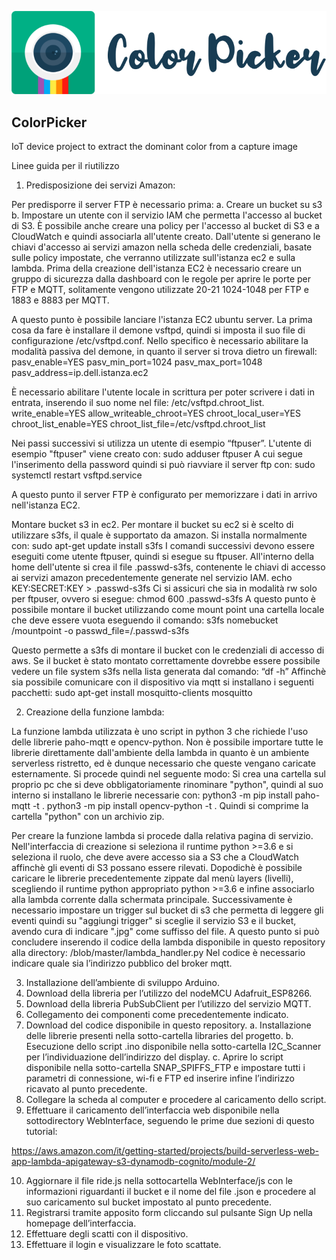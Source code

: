 ![Color Picker Logo](CPLogo/CPLogo.png)

## ColorPicker
IoT device project to extract the dominant color from a capture image

Linee guida per il riutilizzo

1. Predisposizione dei servizi Amazon:

Per predisporre il server FTP è necessario prima:
    a. Creare un bucket su s3
    b. Impostare un utente con il servizio IAM che permetta l'accesso al bucket di S3. È possibile anche creare una policy per l'accesso al bucket di S3 e a CloudWatch e quindi associarla all'utente creato.
Dall'utente si generano le chiavi d'accesso ai servizi amazon nella scheda delle credenziali, basate sulle policy impostate, che verranno utilizzate sull'istanza ec2 e sulla lambda.
Prima della creazione dell'istanza EC2 è necessario creare un gruppo di sicurezza dalla dashboard con le regole per aprire le porte per FTP e MQTT, solitamente vengono utilizzate 20-21 1024-1048 per FTP e 1883 e 8883 per MQTT.

A questo punto è possibile lanciare l'istanza EC2 ubuntu server.
La prima cosa da fare è installare il demone vsftpd, quindi si imposta il suo file di configurazione /etc/vsftpd.conf.
Nello specifico è necessario abilitare la modalità passiva del demone, in quanto il server si trova dietro un firewall:
pasv_enable=YES
pasv_min_port=1024
pasv_max_port=1048
pasv_address=ip.dell.istanza.ec2

È necessario abilitare l'utente locale in scrittura per poter scrivere i dati in entrata, inserendo il suo nome nel file:
/etc/vsftpd.chroot_list.
write_enable=YES
allow_writeable_chroot=YES
chroot_local_user=YES
chroot_list_enable=YES
chroot_list_file=/etc/vsftpd.chroot_list

Nei passi successivi si utilizza un utente di esempio “ftpuser”.
L'utente di esempio "ftpuser" viene creato con:
sudo adduser ftpuser
A cui segue l'inserimento della password quindi si può riavviare il server ftp con:
sudo systemctl restart vsftpd.service

A questo punto il server FTP è configurato per memorizzare i dati in arrivo nell'istanza EC2.

Montare bucket s3 in ec2.
Per montare il bucket su ec2 si è scelto di utilizzare s3fs, il quale è supportato da amazon.
Si installa normalmente con:
sudo apt-get update install s3fs
I comandi successivi devono essere eseguiti come utente ftpuser, quindi si esegue su ftpuser.
All'interno della home dell'utente si crea il file .passwd-s3fs, contenente le chiavi di accesso ai servizi amazon precedentemente generate nel servizio IAM.
echo KEY:SECRET:KEY > .passwd-s3fs
Ci si assicuri che sia in modalità rw solo per ftpuser, ovvero si esegue:
chmod 600 .passwd-s3fs
A questo punto è possibile montare il bucket utilizzando come mount point una cartella locale che deve essere vuota eseguendo il comando:
s3fs nomebucket /mountpoint -o passwd_file=/.passwd-s3fs

Questo permette a s3fs di montare il bucket con le credenziali di accesso di aws. 
Se il bucket è stato montato correttamente dovrebbe essere possibile vedere un file system s3fs nella lista generata dal comando: “df -h”
Affinchè sia possibile comunicare con il dispositivo via mqtt si installano i seguenti pacchetti:
sudo apt-get install mosquitto-clients mosquitto

2. Creazione della funzione lambda:

La funzione lambda utilizzata è uno script in python 3 che richiede l'uso delle librerie paho-mqtt e opencv-python.
Non è possibile importare tutte le librerie direttamente dall'ambiente della lambda in quanto è un ambiente serverless ristretto, ed è dunque necessario che queste vengano caricate esternamente.
Si procede quindi nel seguente modo:
Si crea una cartella sul proprio pc che si deve obbligatoriamente rinominare "python", quindi al suo interno si installano le librerie necessarie con:
python3 -m pip install paho-mqtt -t .
python3 -m pip install opencv-python -t .
Quindi si comprime la cartella "python" con un archivio zip.

Per creare la funzione lambda si procede dalla relativa pagina di servizio.
Nell'interfaccia di creazione si seleziona il runtime python >=3.6 e si seleziona il ruolo, che deve avere accesso sia a S3 che a CloudWatch affinchè gli eventi di S3 possano essere rilevati.
Dopodichè è possibile caricare le librerie precedentemente zippate dal menù layers (livelli), scegliendo il runtime python appropriato python >=3.6 e infine associarlo alla lambda corrente dalla schermata principale.
Successivamente è necessario impostare un trigger sul bucket di s3 che permetta di leggere gli eventi quindi su "aggiungi trigger" si sceglie il servizio S3 e il bucket, avendo cura di indicare ".jpg" come suffisso del file.
A questo punto si può concludere inserendo il codice della lambda disponibile in questo repository alla directory:
/blob/master/lambda_handler.py
Nel codice è necessario indicare quale sia l’indirizzo pubblico del broker mqtt.

3. Installazione dell’ambiente di sviluppo Arduino.
4. Download della libreria per l’utilizzo del nodeMCU Adafruit_ESP8266.
5. Download della libreria PubSubClient per l’utilizzo del servizio MQTT.
6. Collegamento dei componenti come precedentemente indicato.
7. Download del codice disponibile in questo repository.
    a. Installazione delle librerie presenti nella sotto-cartella libraries del progetto.
    b. Esecuzione dello script .ino disponibile nella sotto-cartella I2C_Scanner per l’individuazione dell’indirizzo del display.
    c. Aprire lo script disponibile nella sotto-cartella SNAP_SPIFFS_FTP e impostare tutti i parametri di connessione, wi-fi e FTP ed inserire infine l’indirizzo ricavato al punto precedente.
8. Collegare la scheda al computer e procedere al caricamento dello script.
9. Effettuare il caricamento dell’interfaccia web disponibile nella sottodirectory WebInterface, seguendo le prime due sezioni di questo tutorial:

https://aws.amazon.com/it/getting-started/projects/build-serverless-web-app-lambda-apigateway-s3-dynamodb-cognito/module-2/

10. Aggiornare il file ride.js nella sottocartella ​WebInterface/js ​con le informazioni riguardanti il bucket e il nome del file .json e procedere al suo caricamento sul bucket impostato al punto precedente.
11. Registrarsi tramite apposito form cliccando sul pulsante Sign Up nella homepage dell’interfaccia.
12. Effettuare degli scatti con il dispositivo.
13. Effettuare il login e visualizzare le foto scattate.
